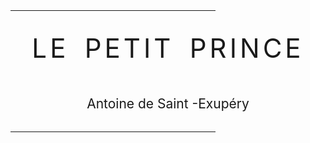 <!DOCTYPE html>
<html lang="fr"><head><meta http-equiv="Content-Type" content="text/html; charset=UTF-8">
<style>
#pg-header div, #pg-footer div {
    all: initial;
    display: block;
    margin-top: 1em;
    margin-bottom: 1em;
    margin-left: 2em;
}
#pg-footer div.agate {
    font-size: 90%;
    margin-top: 0;
    margin-bottom: 0;
    text-align: center;
}
#pg-footer li {
    all: initial;
    display: block;
    margin-top: 1em;
    margin-bottom: 1em;
    text-indent: -0.6em;
}
#pg-footer div.secthead {
    font-size: 110%;
    font-weight: bold;
}
#pg-footer #project-gutenberg-license {
    font-size: 110%;
    margin-top: 0;
    margin-bottom: 0;
    text-align: center;
}
#pg-header-heading {
    all: inherit;
    text-align: center;
    font-size: 120%;
    font-weight:bold;
}
#pg-footer-heading {
    all: inherit;
    text-align: center;
    font-size: 120%;
    font-weight: normal;
    margin-top: 0;
    margin-bottom: 0;
}
#pg-header #pg-machine-header p {
    text-indent: -4em;
    margin-left: 4em;
    margin-top: 1em;
    margin-bottom: 0;
    font-size: medium
}
#pg-header #pg-header-authlist {
    all: initial;
    margin-top: 0;
    margin-bottom: 0;
}
#pg-header #pg-machine-header strong {
    font-weight: normal;
}
#pg-header #pg-start-separator, #pg-footer #pg-end-separator {
    margin-bottom: 3em;
    margin-left: 0;
    margin-right: auto;
    margin-top: 2em;
    text-align: center
}

    .xhtml_center {text-align: center; display: block;}
    .xhtml_center table {
        display: table;
        text-align: left;
        margin-left: auto;
        margin-right: auto;
        }</style><title>Le Comte de Monte-Cristo, by Alexandre Dumas</title>
<style>body {
    margin-left: 20%;
    margin-right: 20%;
    text-align: justify
    }
h1, h2, h3, h4, h5 {
    text-align: center;
    font-style: normal;
    font-weight: normal;
    line-height: 1.5;
    margin-top: 0.5em;
    margin-bottom: 0.5em
    }
h1 {
    font-size: 300%;
    margin-top: 0.6em;
    margin-bottom: 0.6em;
    letter-spacing: 0.12em;
    word-spacing: 0.2em;
    text-indent: 0
    }
h2 {
    font-size: 150%;
    margin-top: 2em;
    margin-bottom: 1em
    }
h3 {
    font-size: 130%;
    margin-top: 1em
    }
h4 {
    font-size: 120%
    }
h5 {
    font-size: 110%
    }
.no-break {
    page-break-before: avoid
    }
div.chapter {
    page-break-before: always;
    margin-top: 4em
    }
hr {
    width: 80%;
    margin-top: 2em;
    margin-bottom: 2em
    }
p {
    text-indent: 1em;
    margin-top: 0.25em;
    margin-bottom: 0.25em
    }
p.noindent {
    text-indent: 0%
    }
a:link {
    color: blue;
    text-decoration: none
    }
a:visited {
    color: blue;
    text-decoration: none
    }
a:hover {
    color: red
    }</style>
<link rel="schema.dc" href="http://purl.org/dc/elements/1.1/">
<link rel="schema.dcterms" href="http://purl.org/dc/terms/">
<meta name="dc.title" content="Le comte de Monte-Cristo, Tome I">
<meta name="dc.language" content="fr">
</head>

<body><section class="pg-boilerplate pgheader" id="pg-header" lang="en">
<div id="pg-start-separator">
</div></section><div style="margin-top:2em; margin-bottom:4em"></div>
<hr style="width: 65%;">
<h1>LE PETIT PRINCE
</h1>
<h2 class="no-break">Antoine de Saint
-Exupéry</h2>
<hr style="width: 65%;">

<table style="">

</table>
</body></html>
